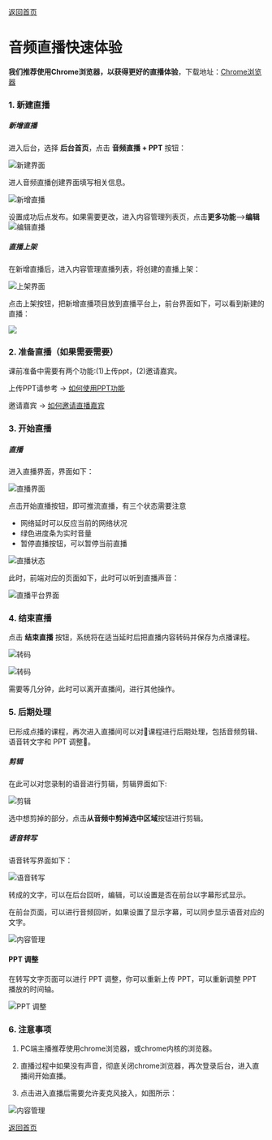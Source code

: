 [返回首页](../../README.md)

# 音频直播快速体验

**我们推荐使用Chrome浏览器，以获得更好的直播体验**，下载地址：[Chrome浏览器](http://www.google.cn/intl/zh-CN/chrome/browser/desktop/index.html)

### 1. 新建直播

##### 新增直播

进入后台，选择 **后台首页**，点击 **音频直播 + PPT** 按钮：

![新建界面](https://of6ygwuso.qnssl.com/docs/quickstart/intro-live1.png)

进人音频直播创建界面填写相关信息。

![新增直播](https://of6ygwuso.qnssl.com/docs/quickstart/intro-live2.png)

设置成功后点发布。如果需要更改，进入内容管理列表页，点击**更多功能**—>**编辑**
![编辑直播](https://of6ygwuso.qnssl.com/docs/quickstart/intro-live3.png)


##### 直播上架

在新增直播后，进入内容管理直播列表，将创建的直播上架：

![上架界面](https://of6ygwuso.qnssl.com/docs/quickstart/intro-live4.png)

点击上架按钮，把新增直播项目放到直播平台上，前台界面如下，可以看到新建的直播：

![](https://of6ygwuso.qnssl.com/docs/quickstart/intro-live5.png)

### 2. 准备直播（如果需要需要）

课前准备中需要有两个功能:(1)上传ppt，(2)邀请嘉宾。  

上传PPT请参考 -> [如何使用PPT功能](../manual/how-to-use-PPT.md)

邀请嘉宾 -> [如何邀请直播嘉宾](../manual/how-to-invite.md)


### 3. 开始直播

##### 直播

进入直播界面，界面如下：

![直播界面](https://of6ygwuso.qnssl.com/docs/quickstart/intro-live6.png)

点击开始直播按钮，即可推流直播，有三个状态需要注意
- 网络延时可以反应当前的网络状况
- 绿色进度条为实时音量
- 暂停直播按钮，可以暂停当前直播

![直播状态](https://of6ygwuso.qnssl.com/docs/quickstart/intro-live7.png)

此时，前端对应的页面如下，此时可以听到直播声音：

![直播平台界面](https://of6ygwuso.qnssl.com/docs/quickstart/intro-live8.png)

### 4. 结束直播

点击 **结束直播** 按钮，系统将在适当延时后把直播内容转码并保存为点播课程。

![转码](https://of6ygwuso.qnssl.com/docs/quickstart/intro-live15.png)

![转码](https://of6ygwuso.qnssl.com/docs/quickstart/intro-live9.png)

需要等几分钟，此时可以离开直播间，进行其他操作。

### 5. 后期处理

已形成点播的课程，再次进入直播间可以对课程进行后期处理，包括音频剪辑、语音转文字和 PPT 调整。

##### 剪辑

在此可以对您录制的语音进行剪辑，剪辑界面如下:

![剪辑](https://of6ygwuso.qnssl.com/docs/quickstart/intro-live10.png)

选中想剪掉的部分，点击**从音频中剪掉选中区域**按钮进行剪辑。

##### 语音转写

语音转写界面如下：

![语音转写](https://of6ygwuso.qnssl.com/docs/quickstart/intro-live11.png)

转成的文字，可以在后台回听，编辑，可以设置是否在前台以字幕形式显示。

在前台页面，可以进行音频回听，如果设置了显示字幕，可以同步显示语音对应的文字。

![内容管理](https://of6ygwuso.qnssl.com/docs/quickstart/intro-live12.png)

#### PPT 调整

在转写文字页面可以进行 PPT 调整，你可以重新上传 PPT，可以重新调整 PPT 播放的时间轴。

![PPT 调整](https://of6ygwuso.qnssl.com/docs/quickstart/intro-live13.png)

### 6. 注意事项

1. PC端主播推荐使用chrome浏览器，或chrome内核的浏览器。

2. 直播过程中如果没有声音，彻底关闭chrome浏览器，再次登录后台，进入直播间开始直播。

3. 点击进入直播后需要允许麦克风接入，如图所示：

![内容管理](https://of6ygwuso.qnssl.com/docs/quickstart/intro-live14.png)

[返回首页](../../README.md)
